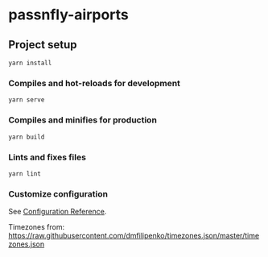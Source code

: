 # passnfly-airports

## Project setup
```
yarn install
```

### Compiles and hot-reloads for development
```
yarn serve
```

### Compiles and minifies for production
```
yarn build
```

### Lints and fixes files
```
yarn lint
```

### Customize configuration
See [Configuration Reference](https://cli.vuejs.org/config/).


Timezones from: 
https://raw.githubusercontent.com/dmfilipenko/timezones.json/master/timezones.json
